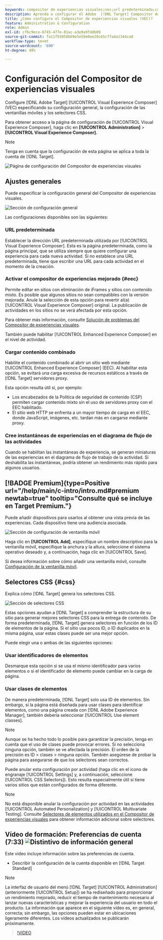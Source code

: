 ```yaml
---
keywords: compositor de experiencias visuales;vec;url predeterminada;compositor de experiencias mejorado;eec;contenido mixto;instantáneas de experiencias;ventanilla móvil;css;selectores css
description: Aprenda a configurar el Adobe  [!DNL Target] Compositor de experiencias visuales (VEC) especificando su configuración general, la configuración de las ventanillas móviles y los selectores CSS.
title: ¿Cómo configuro el Compositor de experiencias visuales (VEC)?
feature: Administration & Configuration
role: Admin
exl-id: cf6c9ece-6745-477e-81ac-a3e9a9fddb09
source-git-commit: fa11f93058b69e5e59e0ee20c65cffa4a1344ca0
workflow-type: tm+mt
source-wordcount: '690'
ht-degree: 48%

---
```


# Configuración del Compositor de experiencias visuales

Configure [!DNL Adobe Target] [!UICONTROL Visual Experience Composer] (VEC) especificando su configuración general, la configuración de las ventanillas móviles y los selectores CSS.

Para obtener acceso a la página de configuración de [!UICONTROL Visual Experience Composer], haga clic en **[!UICONTROL Administration]** > **[!UICONTROL Visual Experience Composer].**

>[!NOTE]
>
>Tenga en cuenta que la configuración de esta página se aplica a toda la cuenta de [!DNL Target].

![Página de configuración del Compositor de experiencias visuales](/help/main/administrating-target/assets/vec.png)

## Ajustes generales

Puede especificar la configuración general del Compositor de experiencias visuales.

![Sección de configuración general](/help/main/administrating-target/assets/general-settings.png)

Las configuraciones disponibles son las siguientes:

### URL predeterminada

Establecer la dirección URL predeterminada utilizada por [!UICONTROL Visual Experience Composer]. Esta es la página predeterminada, como la página principal, que se utiliza siempre que quiere configurar una experiencia para cada nueva actividad. Si no establece una URL predeterminada, tiene que escribir una URL para cada actividad en el momento de la creación.

### Activar el compositor de experiencias mejorado {#eec}

Permite editar en sitios con eliminación de iFrames y sitios con contenido mixto. Es posible que algunos sitios no sean compatibles con la versión mejorada. Anule la selección de esta opción para revertir al(a) [!UICONTROL Visual Experience Composer] original. La publicación de actividades en los sitios no se verá afectada por esta opción.

Para obtener más información, consulte [Solución de problemas del Compositor de experiencias visuales](/help/main/c-experiences/c-visual-experience-composer/r-troubleshoot-composer/troubleshoot-composer.md).

También puede habilitar [!UICONTROL Enhanced Experience Composer] en el nivel de actividad.

### Cargar contenido combinado

Habilite el contenido combinado al abrir un sitio web mediante [!UICONTROL Enhanced Experience Composer] (EEC). Al habilitar esta opción, se evitará una carga excesiva de recursos estáticos a través de [!DNL Target] servidores proxy.

Esta opción resulta útil si, por ejemplo:

* Los encabezados de la Política de seguridad de contenido (CSP) permiten cargar contenido mixto sin el uso de servidores proxy con el EEC habilitado.
* El sitio web HTTP se enfrenta a un mayor tiempo de carga en el EEC, donde JavaScript, imágenes, etc. tardan más en cargarse mediante proxy.

### Cree instantáneas de experiencias en el diagrama de flujo de las actividades

Cuando se habilitan las instantáneas de experiencia, se generan miniaturas de las experiencias en el diagrama de flujo de trabajo de la actividad. Si deshabilita las instantáneas, podría obtener un rendimiento más rápido para algunos usuarios.

## [!BADGE Premium]{type=Positive url="/help/main/c-intro/intro.md#premium newtab=true" tooltip="Consulte qué se incluye en Target Premium."}

Puede añadir dispositivos para usarlos al obtener una vista previa de las experiencias. Cada dispositivo tiene una audiencia asociada.

![Sección de configuración de ventanilla móvil](/help/main/administrating-target/assets/mobile-viewport-configuration.png)

Haga clic en **[!UICONTROL Add]**, especifique un nombre descriptivo para la ventanilla móvil, especifique la anchura y la altura, seleccione el sistema operativo deseado y, a continuación, haga clic en [!UICONTROL Save].

Si desea información sobre cómo añadir una ventanilla móvil, consulte [Configuración de la ventanilla móvil](/help/main/c-experiences/c-visual-experience-composer/mobile-viewports.md).

## Selectores CSS {#css}

Explica cómo [!DNL Target] genera los selectores CSS.

![Sección de selectores CSS](/help/main/administrating-target/assets/css-selectors.png)

Estas opciones ayudan a [!DNL Target] a comprender la estructura de su sitio para generar mejores selectores CSS para la entrega de contenido. De forma predeterminada, [!DNL Target] genera selectores en función de los ID de elementos de la página. Si el sitio usa pocos ID, o ID duplicados en la misma página, usar estas clases puede ser una mejor opción.

Puede elegir una o ambas de las siguientes opciones:

### Usar identificadores de elementos

Desmarque esta opción si se usa el mismo identificador para varios elementos o si el identificador de elemento puede cambiar en la carga de página.

### Usar clases de elementos

De manera predeterminada, [!DNL Target] solo usa ID de elementos. Sin embargo, si la página está diseñada para usar clases para identificar elementos, como una página creada con [!DNL Adobe Experience Manager], también debería seleccionar [!UICONTROL Use element classes].

>[!NOTE]
>
>Aunque se ha hecho todo lo posible para garantizar la precisión, tenga en cuenta que el uso de clases puede provocar errores. Si no selecciona ninguna opción, también se ve afectada la precisión. El orden de la precisión es ID > clases > ninguna opción. También asegúrese de probar la página para asegurarse de que los selectores sean correctos.

Puede anular esta configuración por actividad (haga clic en el icono de engranaje [!UICONTROL Settings] y, a continuación, seleccione [!UICONTROL CSS Selectors]). Esto resulta especialmente útil si tiene varios sitios que están configurados de forma diferente.

>[!NOTE]
>
>No está disponible anular la configuración por actividad en las actividades [!UICONTROL Automated Personalization] y [!UICONTROL Multivariate Testing].  Consulte [Selectores de elementos utilizados en el Compositor de experiencias visuales](/help/main/c-experiences/c-visual-experience-composer/vec-selectors.md) para obtener información adicional sobre selectores.

## Vídeo de formación: Preferencias de cuenta (7:33) ![Distintivo de información general](/help/main/assets/overview.png)

Este vídeo incluye información sobre las preferencias de cuenta.

* Describir la configuración de la cuenta disponible en [!DNL Target Standard]

>[!NOTE]
>
>La interfaz de usuario del menú [!DNL Target] [!UICONTROL Administration] (anteriormente [!UICONTROL Setup]) se ha rediseñado para proporcionar un rendimiento mejorado, reducir el tiempo de mantenimiento necesario al lanzar nuevas características y mejorar la experiencia del usuario en todo el producto. La información que aparece en el siguiente vídeo es, en general, correcta; sin embargo, las opciones pueden estar en ubicaciones ligeramente diferentes. Los vídeos actualizados se publicarán próximamente.

>[!VIDEO](https://video.tv.adobe.com/v/17379)

